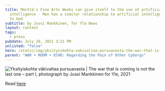 ```yaml
---
title: Mänttä's Fine Arts Weeks can give itself to the use of artificial
  intelligence - Man has a similar relationship to artificial intelligence as
  to God
subtitle: by Jussi Mankkinen, for Yle News
layout: content
tags:
  - press
pubdate: July 28, 2021 3:21 PM
unlisted: "false"
hero: /static/img/yksityiskohta-vakivaltaa-pursuavasta-the-war-that-is-coming-is-not-the-last-one-part-i-press-image-photograph-by-jussi-mankkinen-for-yle_2021.png
parent: "WAR • ROOM • ECHO: Regarding the Pain of Other Cyborgs"
---
```

![](/static/img/yksityiskohta-vakivaltaa-pursuavasta-the-war-that-is-coming-is-not-the-last-one-part-i-press-image-photograph-by-jussi-mankkinen-for-yle_2021.png "Yksityiskohta väkivaltaa pursuavasta | The war that is coming is not the last one – part I, photograph by Jussi Mankkinen for Yle, 2021")

Read [here](https://yle.fi/uutiset/3-12027129)
